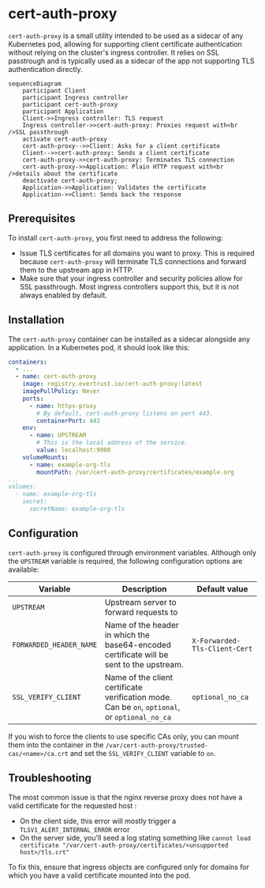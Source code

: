 # cert-auth-proxy

`cert-auth-proxy` is a small utility intended to be used as a sidecar of any Kubernetes pod, allowing for supporting
client certificate authentication without relying on the cluster's ingress controller.
It relies on SSL passtrough and is typically used as a sidecar of the app not supporting TLS authentication directly.

```mermaid
sequenceDiagram
    participant Client
    participant Ingress controller
    participant cert-auth-proxy
    participant Application
    Client->>Ingress controller: TLS request
    Ingress controller->>cert-auth-proxy: Proxies request with<br />SSL passthrough
    activate cert-auth-proxy
    cert-auth-proxy-->>Client: Asks for a client certificate
    Client-->>cert-auth-proxy: Sends a client certificate
    cert-auth-proxy->>cert-auth-proxy: Terminates TLS connection
    cert-auth-proxy->>Application: Plain HTTP request with<br />details about the certificate
    deactivate cert-auth-proxy;
    Application->>Application: Validates the certificate
    Application->>Client: Sends back the response
```

## Prerequisites

To install `cert-auth-proxy`, you first need to address the following:

- Issue TLS certificates for all domains you want to proxy. This is required because `cert-auth-proxy` will terminate
  TLS connections and forward them to the upstream app in HTTP.
- Make sure that your ingress controller and security policies allow for SSL passthrough. Most ingress controllers
  support this, but it is not always enabled by default.

## Installation

The `cert-auth-proxy` container can be installed as a sidecar alongside any application. In a Kubernetes pod, it should
look like this:

```yaml
containers:
  - ...
  - name: cert-auth-proxy
    image: registry.evertrust.io/cert-auth-proxy:latest
    imagePullPolicy: Never
    ports:
      - name: https-proxy
        # By default, cert-auth-proxy listens on port 443.
        containerPort: 443
    env:
      - name: UPSTREAM
        # This is the local address of the service.
        value: localhost:9000
    volumeMounts:
      - name: example-org-tls
        mountPath: /var/cert-auth-proxy/certificates/example.org
...
volumes:
  - name: example-org-tls
    secret:
      secretName: example-org-tls
```

## Configuration

`cert-auth-proxy` is configured through environment variables. Although only the `UPSTREAM` variable is required, the
following configuration options are available:

| Variable                | Description                                                                                    | Default value                 |
|-------------------------|------------------------------------------------------------------------------------------------|-------------------------------|
| `UPSTREAM`              | Upstream server to forward requests to                                                         |                               |
| `FORWARDED_HEADER_NAME` | Name of the header in which the base64-encoded certificate will be sent to the upstream.       | `X-Forwarded-Tls-Client-Cert` |
| `SSL_VERIFY_CLIENT`     | Name of the client certificate verification mode. Can be `on`, `optional`, or `optional_no_ca` | `optional_no_ca`              |

If you wish to force the clients to use specific CAs only, you can mount them into the container in
the `/var/cert-auth-proxy/trusted-cas/<name>/ca.crt` and set the `SSL_VERIFY_CLIENT` variable to `on`.

## Troubleshooting

The most common issue is that the nginx reverse proxy does not have a valid certificate for the requested host :

- On the client side, this error will mostly trigger a `TLSV1_ALERT_INTERNAL_ERROR` error
- On the server side, you'll seed a log stating something
  like `cannot load certificate "/var/cert-auth-proxy/certificates/<unsupported host>/tls.crt"`

To fix this, ensure that ingress objects are configured only for domains for which you have a valid certificate mounted
into the pod.